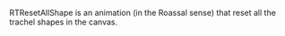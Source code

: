RTResetAllShape is an animation (in the Roassal sense) that reset all the trachel shapes in the canvas. 